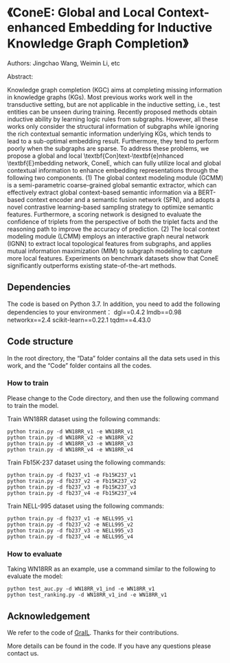 # 《ConeE: Global and Local Context-enhanced Embedding for Inductive Knowledge Graph Completion》  
Authors: Jingchao Wang, Weimin Li, etc

Abstract:

Knowledge graph completion (KGC) aims at completing missing information in knowledge graphs (KGs). Most previous works work well in the transductive setting, but are not applicable in the inductive setting, i.e., test entities can be unseen during training. Recently proposed methods obtain inductive ability by learning logic rules from subgraphs. However, all these works only consider the structural information of subgraphs while ignoring the rich contextual semantic information underlying KGs, which tends to lead to a sub-optimal embedding result. Furthermore, they tend to perform poorly when the subgraphs are sparse. To address these problems, we propose a global and local \textbf{Con}text-\textbf{e}nhanced \textbf{E}mbedding network, ConeE, which can fully utilize local and global contextual information to enhance embedding representations through the following two components. (1) The global context modeling module (GCMM) is a semi-parametric coarse-grained global semantic extractor, which can effectively extract global context-based semantic information via a BERT-based context encoder and a semantic fusion network (SFN), and adopts a novel contrastive learning-based sampling strategy to optimize semantic features. Furthermore, a scoring network is designed to evaluate the confidence of triplets from the perspective of both the triplet facts and the reasoning path to improve the accuracy of prediction. (2) The local context modeling module (LCMM) employs an interactive graph neural network (IGNN) to extract local topological features from subgraphs, and applies mutual information maximization (MIM) to subgraph modeling to capture more local features. Experiments on benchmark datasets show that ConeE significantly outperforms existing state-of-the-art methods. 

## Dependencies
The code is based on Python 3.7. In addition, you need to add the following dependencies to your environment：
    dgl==0.4.2
    lmdb==0.98
    networkx==2.4
    scikit-learn==0.22.1
    tqdm==4.43.0

## Code structure

In the root directory, the “Data” folder contains all the data sets used in this work, and the “Code” folder contains all the codes.

### How to train
Please change to the Code directory, and then use the following command to train the model.

Train WN18RR dataset using the following commands:

```shell script
python train.py -d WN18RR_v1 -e WN18RR_v1
python train.py -d WN18RR_v2 -e WN18RR_v2
python train.py -d WN18RR_v3 -e WN18RR_v3
python train.py -d WN18RR_v4 -e WN18RR_v4
```

Train Fb15K-237 dataset using the following commands:
```shell script
python train.py -d fb237_v1 -e Fb15K237_v1
python train.py -d fb237_v2 -e Fb15K237_v2
python train.py -d fb237_v3 -e Fb15K237_v3
python train.py -d fb237_v4 -e Fb15K237_v4
```
Train NELL-995 dataset using the following commands:
```shell script
python train.py -d fb237_v1 -e NELL995_v1
python train.py -d fb237_v2 -e NELL995_v2
python train.py -d fb237_v3 -e NELL995_v3
python train.py -d fb237_v4 -e NELL995_v4
```

### How to evaluate 

Taking WN18RR as an example, use a command similar to the following to evaluate the model:

```shell script
python test_auc.py -d WN18RR_v1_ind -e WN18RR_v1
python test_ranking.py -d WN18RR_v1_ind -e WN18RR_v1
```





## Acknowledgement
We refer to the code of [GraIL](https://github.com/kkteru/grail). Thanks for their contributions.

More details can be found in the code. If you have any questions please contact us.

